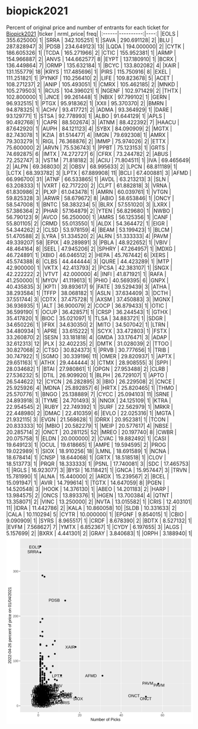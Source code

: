 # biopick2021
Percent of original price and number of entrants for each ticket for [Biopick2021](https://twitter.com/hashtag/Biopick2021)
|ticker | nrml_price| freq|
|:------|----------:|----:|
|EOLS   | 355.625000|    1|
|SRRA   | 342.105251|    1|
|SAVA   | 290.691128|    2|
|BLU    | 287.828947|    3|
|PDSB   | 234.649123|   13|
|LQDA   | 194.000000|    2|
|CYTK   | 186.605326|    1|
|TCDA   | 165.271966|    2|
|CTIC   | 155.952381|    1|
|ARMP   | 154.966887|    2|
|ANVS   | 144.662577|    8|
|EYPT   | 137.180910|    1|
|BCRX   | 136.449864|    7|
|ORMP   | 135.632184|    1|
|BCYC   | 133.802082|    4|
|XAIR   | 131.155779|   18|
|KRYS   | 117.485696|    1|
|PIRS   | 115.750916|    8|
|EXEL   | 111.251821|    1|
|PYNKF  | 110.256410|    2|
|LIFE   | 109.823678|    5|
|ACET   | 108.271237|    2|
|ANIP   | 105.493051|    1|
|CMRX   | 105.462185|    2|
|MNKD   | 105.279503|    1|
|RCUS   | 104.396021|    1|
|NGENF  | 102.971429|    2|
|THTX   | 102.800000|    1|
|JNCE   |  99.261448|    1|
|NBIX   |  97.799102|    1|
|GERN   |  96.932515|    1|
|PTGX   |  95.918362|    1|
|XXII   |  95.370370|    2|
|BMRN   |  94.878325|    1|
|ACHV   |  93.417721|    2|
|ADMA   |  93.364929|    1|
|DARE   |  93.129771|    1|
|STSA   |  92.778993|    1|
|ALBO   |  91.644129|    1|
|APLS   |  90.492768|    1|
|CAPR   |  88.502674|    3|
|ATNM   |  88.422392|    7|
|HAACU  |  87.642920|    1|
|AUPH   |  84.121123|    4|
|SYBX   |  84.090909|    2|
|MGTX   |  82.743078|    1|
|KZIA   |  81.514477|    4|
|IMGN   |  79.692308|    1|
|AMRX   |  79.303279|    1|
|RIGL   |  76.368876|    2|
|IMMP   |  75.974026|    2|
|ETTX   |  75.600000|    2|
|ARVN   |  75.536743|    1|
|PPBT   |  75.123153|    1|
|GRTS   |  74.692875|    6|
|IMTX   |  74.272727|    6|
|CFRX   |  73.244782|    2|
|ABUS   |  72.252747|    3|
|VSTM   |  71.818182|    3|
|ACIU   |  71.804511|    1|
|IVA    |  69.465649|    2|
|ALPN   |  69.368030|    2|
|OBSV   |  68.995633|    2|
|LPCN   |  68.811189|    1|
|LCTX   |  68.393782|    3|
|LPTX   |  67.889908|   11|
|BCLI   |  67.400881|    3|
|AFMD   |  66.996700|   31|
|ATNF   |  66.533865|    1|
|AVDL   |  63.213213|    3|
|SLN    |  63.208333|    1|
|VXRT   |  62.717220|    2|
|CLPT   |  61.882818|    3|
|VRNA   |  61.830986|    2|
|PLXP   |  61.043478|    1|
|AMRN   |  60.039761|    1|
|VTGN   |  59.825328|    3|
|ARWR   |  58.679672|    8|
|ABIO   |  58.653846|    1|
|ONCY   |  58.547008|    1|
|BNTC   |  58.383234|    5|
|BLRX   |  57.551020|    3|
|LXRX   |  57.386364|    2|
|PHAR   |  57.164879|    2|
|YTEN   |  56.829680|    1|
|NWBO   |  56.790123|    9|
|AVCO   |  56.250000|    1|
|AMRS   |  56.125356|    1|
|CANF   |  55.801105|    2|
|CRMD   |  55.013550|    1|
|ALDX   |  54.364472|    1|
|EIGR   |  54.344262|    2|
|CLSD   |  53.978159|    4|
|BEAM   |  53.199423|    1|
|BLCM   |  51.470588|    2|
|LYRA   |  51.334520|    2|
|ALRN   |  51.333333|    4|
|PAVM   |  49.339207|   58|
|EPIX   |  49.289891|    3|
|PBLA   |  48.922652|    1|
|VBIV   |  48.464164|    8|
|SEEL   |  47.945206|    2|
|SPHRY  |  47.264957|    1|
|MDXG   |  46.724891|    1|
|XBIO   |  46.046512|    2|
|HEPA   |  45.767442|    6|
|XERS   |  45.574388|    8|
|CLBS   |  44.444444|    3|
|QURE   |  44.423289|    1|
|MTP    |  42.900000|    1|
|VKTX   |  42.413793|    2|
|PCSA   |  42.383107|    1|
|SNGX   |  42.222222|    2|
|VTVT   |  42.000000|    4|
|INFI   |  41.871921|    1|
|RAFA   |  41.250000|    1|
|MYOV   |  41.119613|    1|
|PHIO   |  40.569395|    6|
|GNPX   |  40.435835|    3|
|KPTI   |  39.893617|    9|
|FATE   |  39.529439|    3|
|ATHA   |  38.293584|    1|
|TFFP   |  38.068182|    1|
|ASLN   |  37.634409|    3|
|DCTH   |  37.551744|    3|
|CDTX   |  37.475728|    1|
|AXSM   |  37.450883|    3|
|MGNX   |  36.936935|    1|
|ALT    |  36.900079|    2|
|COCP   |  36.879433|    1|
|OTIC   |  36.599190|    1|
|OCUP   |  36.428571|    1|
|CRSP   |  36.244543|    1|
|GTHX   |  35.417820|    1|
|BIOC   |  35.021097|    1|
|TLSA   |  34.883721|    1|
|SDGR   |  34.650226|    1|
|IFRX   |  34.630350|    2|
|MITO   |  34.507042|    1|
|LTRN   |  34.480934|    1|
|APRE   |  33.615222|    1|
|SCYX   |  33.472803|    1|
|FSTX   |  33.260870|    2|
|SESN   |  33.181818|    4|
|GMDA   |  33.176471|    3|
|ADAP   |  32.612313|   12|
|PLX    |  32.402235|    2|
|DMTK   |  31.028039|    2|
|TTOO   |  30.827068|    2|
|CTSO   |  30.824373|    1|
|PRVB   |  30.777656|    1|
|TRIB   |  30.747922|    1|
|SGMO   |  30.339196|   11|
|OMER   |  29.820937|    1|
|APTX   |  29.651163|    1|
|ATHX   |  29.444444|    3|
|CTMX   |  28.908555|    3|
|SPPI   |  28.034682|    1|
|BTAI   |  27.980861|    1|
|OPGN   |  27.953488|    2|
|CLRB   |  27.536232|    5|
|DTIL   |  26.909920|    1|
|BLPH   |  26.729107|    1|
|APTO   |  26.544622|   12|
|CYCN   |  26.282895|    3|
|IBIO   |  26.229508|    2|
|CNCE   |  25.925926|    4|
|MDNA   |  25.892857|    6|
|HRTX   |  25.820465|    1|
|THMO   |  25.570776|    1|
|BNGO   |  25.138889|    7|
|CYCC   |  25.094103|   11|
|SRNE   |  24.893918|    3|
|TYME   |  24.701493|    3|
|NNOX   |  24.125109|    1|
|KTRA   |  22.954545|    2|
|RUBY   |  22.749392|    1|
|SURF   |  22.562979|    1|
|MRKR   |  22.448980|    2|
|DMAC   |  22.410359|    6|
|EVLO   |  22.025316|    1|
|MGTA   |  21.932115|    3|
|EVGN   |  21.568628|    1|
|DRRX   |  20.952381|    1|
|TCON   |  20.833333|   10|
|MBIO   |  20.582279|    1|
|MEIP   |  20.577617|    4|
|NBSE   |  20.285714|    2|
|ONCT   |  20.281125|   52|
|MREO   |  20.197740|    8|
|CWBR   |  20.075758|    1|
|ELDN   |  20.000000|    2|
|CVAC   |  19.882492|    1|
|CASI   |  19.649123|    1|
|OCUL   |  19.618665|    1|
|AMPE   |  19.594595|    2|
|PROG   |  19.022989|    1|
|SIOX   |  18.910256|   18|
|LMNL   |  18.691589|    1|
|NCNA   |  18.678414|    1|
|CNSP   |  18.644068|    1|
|GRTX   |  18.518518|    1|
|CLOV   |  18.513773|    1|
|PRQR   |  18.333333|    1|
|PSNL   |  17.740081|    3|
|SDC    |  17.465753|    1|
|RGLS   |  16.923077|    3|
|BYSI   |  16.118421|    1|
|GNCA   |  15.957447|    3|
|TRVN   |  15.781990|    1|
|ALNA   |  15.440000|    2|
|ARDX   |  15.239567|    2|
|BCEL   |  15.091947|    1|
|AVIR   |  14.799614|    1|
|TGTX   |  14.647059|    8|
|PGEN   |  14.520548|    3|
|HOOK   |  14.376130|    1|
|ABEO   |  14.201183|    2|
|HARP   |  13.984575|    2|
|ONCS   |  13.893376|    1|
|HGEN   |  13.700384|    4|
|QTNT   |  13.358071|    2|
|VINC   |  13.250000|    2|
|NVTA   |  13.015582|    1|
|CRIS   |  12.403101|   11|
|IDRA   |  11.442786|    2|
|KALA   |  10.860058|   10|
|SLDB   |  10.331633|    2|
|CALA   |  10.110294|    5|
|CYTR   |  10.000000|    1|
|EPGNF  |   9.854015|    1|
|CBIO   |   9.090909|    1|
|SYRS   |   8.965517|    1|
|CRDF   |   8.678390|    2|
|BDTX   |   8.527132|    1|
|EVFM   |   7.568627|    7|
|YMTX   |   6.852367|    1|
|CYDY   |   6.197655|    3|
|ALGS   |   5.157699|    2|
|BXRX   |   4.441301|    2|
|GRAY   |   3.840683|    1|
|ORPH   |   3.188940|    1|
![retvspicks](biopicks.png?raw=true)
